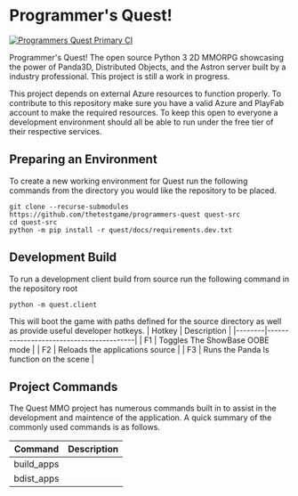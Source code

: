 Programmer's Quest!
===================

[![Programmers Quest Primary CI](https://github.com/thetestgame/programmers-quest/actions/workflows/ci.yml/badge.svg?branch=develop)](https://github.com/thetestgame/programmers-quest/actions/workflows/ci.yml)

Programmer's Quest! The open source Python 3 2D MMORPG showcasing the power of Panda3D, Distributed Objects, and the Astron server built by a industry professional. This project is still a work in progress.

This project depends on external Azure resources to function properly. To contribute to this repository make sure you have a valid Azure and PlayFab account to make the required resources. To keep this open to everyone a development environment should all be able to run under the free tier of their respective services.

## Preparing an Environment

To create a new working environment for Quest run the following commands from the directory you would like the repository to be placed.

```
git clone --recurse-submodules https://github.com/thetestgame/programmers-quest quest-src
cd quest-src
python -m pip install -r quest/docs/requirements.dev.txt
```

## Development Build

To run a development client build from source run the following command in the repository root
```
python -m quest.client
```

This will boot the game with paths defined for the source directory as well as provide useful developer hotkeys.
| Hotkey |               Description               |
|--------|-----------------------------------------|
|   F1   | Toggles The ShowBase OOBE mode          |
|   F2   | Reloads the applications source         |
|   F3   | Runs the Panda ls function on the scene |

## Project Commands

The Quest MMO project has numerous commands built in to assist in the development and maintence of the application. A quick summary
of the commonly used commands is as follows.

|  Command   | Description |
|------------|-------------|
| build_apps |             |
| bdist_apps |             |

